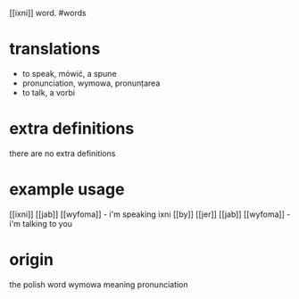 [[ixni]] word.
#words
# translations
- to speak, mówić, a spune
- pronunciation, wymowa, pronunțarea
- to talk, a vorbi
# extra definitions
there are no extra definitions
# example usage
[[ixni]] [[jab]] [[wyfoma]] - i'm speaking ixni
[[by]] [[jer]] [[jab]] [[wyfoma]] - i'm talking to you
# origin
the polish word wymowa meaning pronunciation